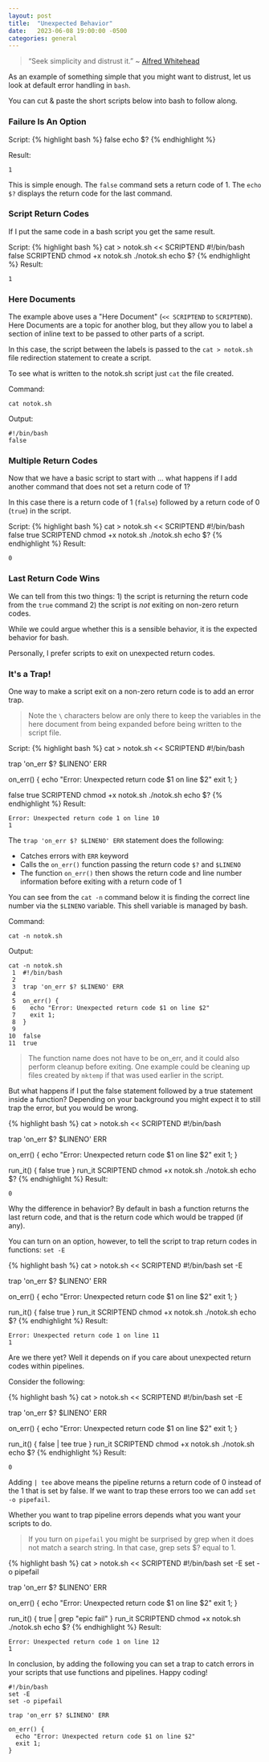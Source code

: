 ```yaml
---
layout: post
title:  "Unexpected Behavior"
date:   2023-06-08 19:00:00 -0500
categories: general
---
```

> “Seek simplicity and distrust it.” ~ [Alfred Whitehead](https://en.wikipedia.org/wiki/Alfred_North_Whitehead)

As an example of something simple that you might want to distrust, let us look at default error handling in ```bash```.  

You can cut & paste the short scripts below into bash to follow along.

### Failure Is An Option
Script:
{% highlight bash %}
false
echo $?
{% endhighlight %}

Result:
```
1
```
This is simple enough.  The ```false``` command sets a return code of 1.  The ```echo $?``` displays the return code for the last command.

### Script Return Codes
If I put the same code in a bash script you get the same result.

Script:
{% highlight bash %}
cat > notok.sh << SCRIPTEND
#!/bin/bash
false
SCRIPTEND
chmod +x notok.sh
./notok.sh
echo $?
{% endhighlight %}
Result:
```
1
```

### Here Documents
The example above uses a "Here Document" (```<< SCRIPTEND``` to ```SCRIPTEND```).  Here Documents are a topic for another blog, but they allow you to label a section of inline text to be passed to other parts of a script. 

In this case, the script between the labels is passed to the ```cat > notok.sh``` file redirection statement to create a script.

To see what is written to the notok.sh script just ```cat``` the file created.

Command:
```
cat notok.sh
```

Output:
```
#!/bin/bash
false
```

### Multiple Return Codes
Now that we have a basic script to start with ... what happens if I add another command that does not set a return code of 1?  

In this case there is a return code of 1 (```false```) followed by a return code of 0 (```true```) in the script.

Script:
{% highlight bash %}
cat > notok.sh << SCRIPTEND
#!/bin/bash
false
true
SCRIPTEND
chmod +x notok.sh
./notok.sh
echo $?
{% endhighlight %}
Result:
```
0
```

### Last Return Code Wins
We can tell from this two things: 1) the script is returning the return code from the ```true``` command 2) the script is *not* exiting on non-zero return codes.

While we could argue whether this is a sensible behavior, it is the expected behavior for bash. 

Personally, I prefer scripts to exit on unexpected return codes.  

### It's a Trap!
One way to make a script exit on a non-zero return code is to add an error trap.

> Note the ```\``` characters below are only there to keep the variables in the here document from being expanded before being written to the script file.


Script:
{% highlight bash %}
cat > notok.sh << SCRIPTEND
#!/bin/bash

trap 'on_err \$? \$LINENO' ERR

on_err() {
  echo "Error: Unexpected return code \$1 on line \$2"
  exit 1;
}

false
true
SCRIPTEND
chmod +x notok.sh
./notok.sh
echo $?
{% endhighlight %}
Result:
```
Error: Unexpected return code 1 on line 10
1
```

The ```trap 'on_err $? $LINENO' ERR``` statement does the following: 

- Catches errors with ```ERR``` keyword
- Calls the ```on_err()``` function passing the return code ```$?``` and ```$LINENO```
- The function ```on_err()``` then shows the return code and line number information before exiting with a return code of 1

You can see from the ```cat -n``` command below it is finding the correct line number via the ```$LINENO``` variable.  This shell variable is managed by bash.

Command:
```
cat -n notok.sh
```

Output:
```
cat -n notok.sh
 1	#!/bin/bash
 2	
 3	trap 'on_err $? $LINENO' ERR
 4	
 5	on_err() {
 6	  echo "Error: Unexpected return code $1 on line $2"
 7	  exit 1;
 8	}
 9	
10	false
11	true

```

> The function name does not have to be on_err, and it could also perform cleanup before exiting.  One example could be cleaning up files created by ```mktemp``` if that was used earlier in the script.

But what happens if I put the false statement followed by a true statement inside a function?  Depending on your background you might expect it to still trap the error, but you would be wrong.

{% highlight bash %}
cat > notok.sh << SCRIPTEND
#!/bin/bash

trap 'on_err \$? \$LINENO' ERR

on_err() {
  echo "Error: Unexpected return code \$1 on line \$2"
  exit 1;
}

run_it() {
  false
  true
}
run_it
SCRIPTEND
chmod +x notok.sh
./notok.sh
echo $?
{% endhighlight %}
Result:
```
0
```

Why the difference in behavior?  By default in bash a function returns the last return code, and that is the return code which would be trapped (if any).

You can turn on an option, however, to tell the script to trap return codes in functions: ```set -E``` 

{% highlight bash %}
cat > notok.sh << SCRIPTEND
#!/bin/bash
set -E

trap 'on_err \$? \$LINENO' ERR

on_err() {
  echo "Error: Unexpected return code \$1 on line \$2"
  exit 1;
}

run_it() {
  false
  true
}
run_it
SCRIPTEND
chmod +x notok.sh
./notok.sh
echo $?
{% endhighlight %}
Result:
```
Error: Unexpected return code 1 on line 11
1
```

Are we there yet?  Well it depends on if you care about unexpected return codes within pipelines.  

Consider the following:

{% highlight bash %}
cat > notok.sh << SCRIPTEND
#!/bin/bash
set -E

trap 'on_err \$? \$LINENO' ERR

on_err() {
  echo "Error: Unexpected return code \$1 on line \$2"
  exit 1;
}

run_it() {
  false | tee
  true
}
run_it
SCRIPTEND
chmod +x notok.sh
./notok.sh
echo $?
{% endhighlight %}
Result:
```
0
```
Adding ```| tee``` above means the pipeline returns a return code of 0 instead of the 1 that is set by false.  If we want to trap these errors too we can add ```set -o pipefail```.

Whether you want to trap pipeline errors depends what you want your scripts to do.

> If you turn on ```pipefail``` you might be surprised by grep when it does not match a search string.  In that case, grep sets $? equal to 1.


{% highlight bash %}
cat > notok.sh << SCRIPTEND
#!/bin/bash
set -E
set -o pipefail

trap 'on_err \$? \$LINENO' ERR

on_err() {
  echo "Error: Unexpected return code \$1 on line \$2"
  exit 1;
}

run_it() {
  true | grep "epic fail"
}
run_it
SCRIPTEND
chmod +x notok.sh
./notok.sh
echo $?
{% endhighlight %}
Result:
```
Error: Unexpected return code 1 on line 12
1
```

In conclusion, by adding the following you can set a trap to catch errors in your scripts that use functions and pipelines.  Happy coding!

```
#!/bin/bash
set -E
set -o pipefail

trap 'on_err $? $LINENO' ERR

on_err() {
  echo "Error: Unexpected return code $1 on line $2"
  exit 1;
}
```